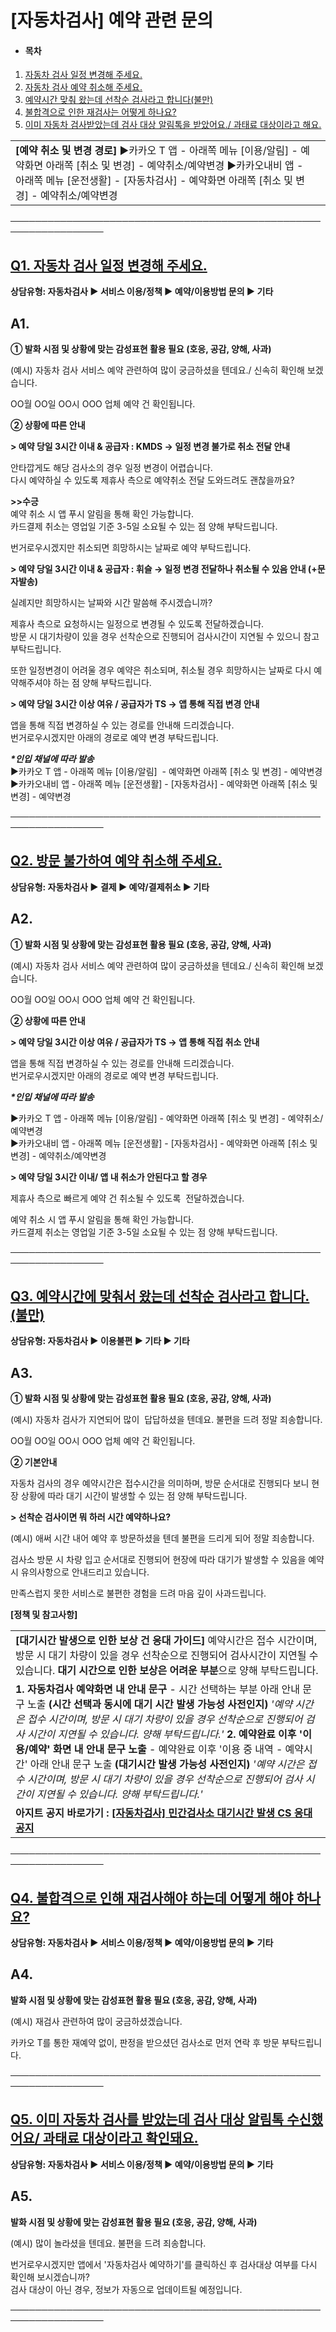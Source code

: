 # [자동차검사] 예약 관련 문의

* #### **목차**

1. [자동차 검사 일정 변경해 주세요.](#h_01JH2F39D0JCMCAKGFY8FPQBVT)
2. [자동차 검사 예약 취소해 주세요.](#01JN4ZQT6CZ3MPR7J2ZBWTDNV0)
3. [예약시간 맞춰 왔는데 선착순 검사라고 합니다(불만)](#01JN4ZRSVAMBE8W35H50VPHB3G)
4. [불합격으로 인한 재검사는 어떻게 하나요?](#01JN4ZRV66MDWNTKEE7Y6YC6M6)
5. [이미 자동차 검사받았는데 검사 대상 알림톡을 받았어요./ 과태료 대상이라고 해요.](#01JN4ZRW1YVBDKH15V3G4P6635)

|  |  |
| --- | --- |
| **[예약 취소 및 변경 경로]**  ▶카카오 T 앱 - 아래쪽 메뉴 [이용/알림] - 예약화면 아래쪽 [취소 및 변경] - 예약취소/예약변경  ▶카카오내비 앱 - 아래쪽 메뉴 [운전생활] - [자동차검사] - 예약화면 아래쪽 [취소 및 변경] - 예약취소/예약변경 |  |

─────────────────────────────────────────────────────────────────

[**Q1. 자동차 검사 일정 변경해 주세요.**](#h_01JN31T2X17RECBDWJPP76HAY0)
-----------------------------------------------------------

**상담유형: 자동차검사 ▶ 서비스 이용/정책 ▶ 예약/이용방법 문의 ▶ 기타**

**A1.**
-------

**① 발화 시점 및 상황에 맞는 감성표현 활용 필요 (호응, 공감, 양해, 사과)**

(예시) 자동차 검사 서비스 예약 관련하여 많이 궁금하셨을 텐데요./ 신속히 확인해 보겠습니다.  
  
OO월 OO일 OO시 OOO 업체 예약 건 확인됩니다.

**② 상황에 따른 안내**

**> 예약 당일 3시간 이내 & 공급자 : KMDS → 일정 변경 불가로 취소 전달 안내**

안타깝게도 해당 검사소의 경우 일정 변경이 어렵습니다.  
다시 예약하실 수 있도록 제휴사 측으로 예약취소 전달 도와드려도 괜찮을까요?

**>>수긍**  
예약 취소 시 앱 푸시 알림을 통해 확인 가능합니다.  
카드결제 취소는 영업일 기준 3-5일 소요될 수 있는 점 양해 부탁드립니다.  
  
번거로우시겠지만 취소되면 희망하시는 날짜로 예약 부탁드립니다.  
  
**> 예약 당일 3시간 이내 & 공급자 : 휘슬 → 일정 변경 전달하나 취소될 수 있음 안내 (+문자발송)**

실례지만 희망하시는 날짜와 시간 말씀해 주시겠습니까?  
  
제휴사 측으로 요청하시는 일정으로 변경될 수 있도록 전달하겠습니다.  
방문 시 대기차량이 있을 경우 선착순으로 진행되어 검사시간이 지연될 수 있으니 참고 부탁드립니다.   
  
또한 일정변경이 어려울 경우 예약은 취소되며, 취소될 경우 희망하시는 날짜로 다시 예약해주셔야 하는 점 양해 부탁드립니다.

**> 예약 당일 3시간 이상 여유 / 공급자가 TS → 앱 통해 직접 변경 안내**

앱을 통해 직접 변경하실 수 있는 경로를 안내해 드리겠습니다.  
번거로우시겠지만 아래의 경로로 예약 변경 부탁드립니다.  
  
***\*인입 채널에 따라 발송***  
▶카카오 T 앱 - 아래쪽 메뉴 [이용/알림]  - 예약화면 아래쪽 [취소 및 변경] - 예약변경   
▶카카오내비 앱 - 아래쪽 메뉴 [운전생활] - [자동차검사] - 예약화면 아래쪽 [취소 및 변경] - 예약변경

─────────────────────────────────────────────────────────────────

[**Q2. 방문 불가하여 예약 취소해 주세요.**](#h_01JN31T2X17RECBDWJPP76HAY0)
------------------------------------------------------------

**상담유형: 자동차검사 ▶ 결제 ▶ 예약/결제취소 ▶ 기타**

**A2.**
-------

**① 발화 시점 및 상황에 맞는 감성표현 활용 필요 (호응, 공감, 양해, 사과)**

(예시) 자동차 검사 서비스 예약 관련하여 많이 궁금하셨을 텐데요./ 신속히 확인해 보겠습니다.  
  
OO월 OO일 OO시 OOO 업체 예약 건 확인됩니다.  
  
**② 상황에 따른 안내**

**> 예약 당일 3시간 이상 여유 / 공급자가 TS → 앱 통해 직접 취소 안내**

앱을 통해 직접 변경하실 수 있는 경로를 안내해 드리겠습니다.  
번거로우시겠지만 아래의 경로로 예약 변경 부탁드립니다.  
  
***\*인입 채널에 따라 발송***

▶카카오 T 앱 - 아래쪽 메뉴 [이용/알림] - 예약화면 아래쪽 [취소 및 변경] - 예약취소/예약변경  
▶카카오내비 앱 - 아래쪽 메뉴 [운전생활] - [자동차검사] - 예약화면 아래쪽 [취소 및 변경] - 예약취소/예약변경

**> 예약 당일 3시간 이내/ 앱 내 취소가 안된다고 할 경우**

제휴사 측으로 빠르게 예약 건 취소될 수 있도록  전달하겠습니다.  
  
예약 취소 시 앱 푸시 알림을 통해 확인 가능합니다.  
카드결제 취소는 영업일 기준 3-5일 소요될 수 있는 점 양해 부탁드립니다.

─────────────────────────────────────────────────────────────────

[**Q3. 예약시간에 맞춰서 왔는데 선착순 검사라고 합니다. (불만)**](#h_01JN31T2X17RECBDWJPP76HAY0)
-------------------------------------------------------------------------

**상담유형: 자동차검사 ▶ 이용불편 ▶ 기타 ▶ 기타**

**A3.**
-------

**① 발화 시점 및 상황에 맞는 감성표현 활용 필요 (호응, 공감, 양해, 사과)**

(예시) 자동차 검사가 지연되어 많이  답답하셨을 텐데요. 불편을 드려 정말 죄송합니다.  
  
OO월 OO일 OO시 OOO 업체 예약 건 확인됩니다.  
  
**② 기본안내**

자동차 검사의 경우 예약시간은 접수시간을 의미하며, 방문 순서대로 진행되다 보니 현장 상황에 따라 대기 시간이 발생할 수 있는 점 양해 부탁드립니다.

**> 선착순 검사이면 뭐 하러 시간 예약하나요?**

(예시) 애써 시간 내어 예약 후 방문하셨을 텐데 불편을 드리게 되어 정말 죄송합니다.  
  
검사소 방문 시 차량 입고 순서대로 진행되어 현장에 따라 대기가 발생할 수 있음을 예약 시 유의사항으로 안내드리고 있습니다.  
  
만족스럽지 못한 서비스로 불편한 경험을 드려 마음 깊이 사과드립니다.

**[정책 및 참고사항]**

|  |
| --- |
| **[대기시간 발생으로 인한 보상 건 응대 가이드]** 예약시간은 접수 시간이며, 방문 시 대기 차량이 있을 경우 선착순으로 진행되어 검사시간이 지연될 수 있습니다. **대기 시간으로 인한 보상은 어려운 부분**으로 양해 부탁드립니다. |
| **1. 자동차검사 예약화면 내 안내 문구** - 시간 선택하는 부분 아래 안내 문구 노출 **(시간 선택과 동시에 대기 시간 발생 가능성 사전인지)** *'예약 시간은 접수 시간이며, 방문 시 대기 차량이 있을 경우 선착순으로 진행되어 검사 시간이 지연될 수 있습니다. 양해 부탁드립니다.'*  **2. 예약완료 이후 '이용/예약' 화면 내 안내 문구 노출** - 예약완료 이후 '이용 중 내역 - 예약시간' 아래 안내 문구 노출 **(대기시간 발생 가능성 사전인지)** *'예약 시간은 접수 시간이며, 방문 시 대기 차량이 있을 경우 선착순으로 진행되어 검사 시간이 지연될 수 있습니다. 양해 부탁드립니다.'* |
| **아지트 공지 바로가기 : [[자동차검사] 민간검사소 대기시간 발생 CS 응대 공지](https://ext.agit.in/g/300050587/wall/422878900)** |

─────────────────────────────────────────────────────────────────

[**Q4. 불합격으로 인해 재검사해야 하는데 어떻게 해야 하나요?**](#h_01JN31T2X17RECBDWJPP76HAY0)
-----------------------------------------------------------------------

**상담유형: 자동차검사 ▶ 서비스 이용/정책 ▶ 예약/이용방법 문의 ▶ 기타**

**A4.**
-------

**발화 시점 및 상황에 맞는 감성표현 활용 필요 (호응, 공감, 양해, 사과)**

(예시) 재검사 관련하여 많이 궁금하셨겠습니다.  
  
카카오 T를 통한 재예약 없이, 판정을 받으셨던 검사소로 먼저 연락 후 방문 부탁드립니다.

─────────────────────────────────────────────────────────────────

**[Q5. 이미 자동차 검사를 받았는데 검사 대상 알림톡 수신했어요/ 과태료 대상이라고 확인돼요.](#h_01JN31T2X17RECBDWJPP76HAY0)**
-----------------------------------------------------------------------------------------

**상담유형: 자동차검사 ▶ 서비스 이용/정책 ▶ 예약/이용방법 문의 ▶ 기타**

**A5.**
-------

**발화 시점 및 상황에 맞는 감성표현 활용 필요 (호응, 공감, 양해, 사과)**

(예시) 많이 놀라셨을 텐데요. 불편을 드려 죄송합니다.   
  
번거로우시겠지만 앱에서 '자동차검사 예약하기'를 클릭하신 후 검사대상 여부를 다시 확인해 보시겠습니까?  
검사 대상이 아닌 경우, 정보가 자동으로 업데이트될 예정입니다.

─────────────────────────────────────────────────────────────────